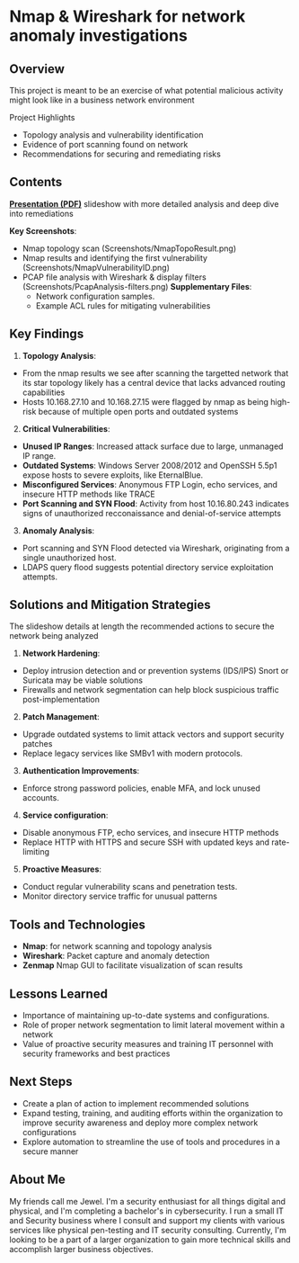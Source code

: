 # Nmap & Wireshark for network anomaly investigations

## Overview
This project is meant to be an exercise of what potential malicious activity might look like in a business network environment

Project Highlights
- Topology analysis and vulnerability identification
- Evidence of port scanning found on network
- Recommendations for securing and remediating risks

## Contents
**[Presentation (PDF)](Project1.pdf)** slideshow with more detailed analysis and deep dive into remediations

**Key Screenshots**:
- Nmap topology scan (Screenshots/NmapTopoResult.png)
- Nmap results and identifying the first vulnerability (Screenshots/NmapVulnerabilityID.png)
- PCAP file analysis with Wireshark & display filters (Screenshots/PcapAnalysis-filters.png)
**Supplementary Files**:
  - Network configuration samples.
  - Example ACL rules for mitigating vulnerabilities

 ## Key Findings
 1. **Topology Analysis**:
 - From the nmap results we see after scanning the targetted network that its star topology likely has a central device that lacks advanced routing capabilities
 - Hosts 10.168.27.10 and 10.168.27.15 were flagged by nmap as being high-risk because of multiple open ports and outdated systems

2. **Critical Vulnerabilities**:
- **Unused IP Ranges**: Increased attack surface due to large, unmanaged IP range.
- **Outdated Systems**: Windows Server 2008/2012 and OpenSSH 5.5p1 expose hosts to severe exploits, like EternalBlue.
- **Misconfigured Services**: Anonymous FTP Login, echo services, and insecure HTTP methods like TRACE
- **Port Scanning and SYN Flood**: Activity from host 10.16.80.243 indicates signs of unauthorized recconaissance and denial-of-service attempts

3. **Anomaly Analysis**:
- Port scanning and SYN Flood detected via Wireshark, originating from a single unauthorized host.
- LDAPS query flood suggests potential directory service exploitation attempts.

## Solutions and Mitigation Strategies
The slideshow details at length the recommended actions to secure the network being analyzed
1. **Network Hardening**:
- Deploy intrusion detection and or prevention systems (IDS/IPS) Snort or Suricata may be viable solutions
- Firewalls and network segmentation can help block suspicious traffic post-implementation

2. **Patch Management**:
- Upgrade outdated systems to limit attack vectors and support security patches
- Replace legacy services like SMBv1 with modern protocols.

3. **Authentication Improvements**:
- Enforce strong password policies, enable MFA, and lock unused accounts.

4. **Service configuration**:
- Disable anonymous FTP, echo services, and insecure HTTP methods
- Replace HTTP with HTTPS and secure SSH with updated keys and rate-limiting
  
5. **Proactive Measures**:
- Conduct regular vulnerability scans and penetration tests.
- Monitor directory service traffic for unusual patterns

## Tools and Technologies
- **Nmap**: for network scanning and topology analysis
- **Wireshark**: Packet capture and anomaly detection
- **Zenmap** Nmap GUI to facilitate visualization of scan results

## Lessons Learned
- Importance of maintaining up-to-date systems and configurations.
- Role of proper network segmentation to limit lateral movement within a network
- Value of proactive security measures and training IT personnel with security frameworks and best practices

## Next Steps
- Create a plan of action to implement recommended solutions
- Expand testing, training, and auditing efforts within the organization to improve security awareness and deploy more complex network configurations
- Explore automation to streamline the use of tools and procedures in a secure manner

## About Me
My friends call me Jewel. I'm a security enthusiast for all things digital and physical, and I'm completing a bachelor's in cybersecurity.
I run a small IT and Security business where I consult and support my clients with various services like physical pen-testing and IT security consulting.
Currently, I'm looking to be a part of a larger organization to gain more technical skills and accomplish larger business objectives.
